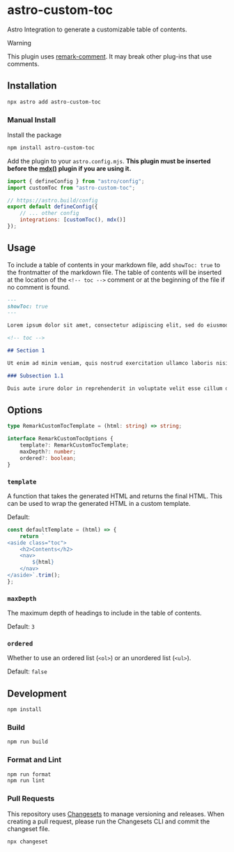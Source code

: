 # astro-custom-toc

Astro Integration to generate a customizable table of contents.

> [!WARNING]
> This plugin uses [remark-comment](https://github.com/leebyron/remark-comment). It may break other plug-ins that use comments.

## Installation

```bash
npx astro add astro-custom-toc
```

### Manual Install

Install the package

```bash
npm install astro-custom-toc
```

Add the plugin to your `astro.config.mjs`. **This plugin must be inserted before the [mdx()](https://github.com/withastro/astro/tree/main/packages/integrations/mdx/) plugin if you are using it.**

```javascript
import { defineConfig } from "astro/config";
import customToc from "astro-custom-toc";

// https://astro.build/config
export default defineConfig({
    // ... other config
    integrations: [customToc(), mdx()]
});
```

## Usage

To include a table of contents in your markdown file, add ``showToc: true`` to the frontmatter of the markdown file. The table of contents will be inserted at the location of the `<!-- toc -->` comment or at the beginning of the file if no comment is found.

```markdown
---
showToc: true
---

Lorem ipsum dolor sit amet, consectetur adipiscing elit, sed do eiusmod tempor incididunt ut labore et dolore magna aliqua.

<!-- toc -->

## Section 1

Ut enim ad minim veniam, quis nostrud exercitation ullamco laboris nisi ut aliquip ex ea commodo consequat.

### Subsection 1.1

Duis aute irure dolor in reprehenderit in voluptate velit esse cillum dolore eu fugiat nulla pariatur.
```

## Options

```typescript
type RemarkCustomTocTemplate = (html: string) => string;

interface RemarkCustomTocOptions {
    template?: RemarkCustomTocTemplate;
    maxDepth?: number;
    ordered?: boolean;
}
```

### `template`

A function that takes the generated HTML and returns the final HTML. This can be used to wrap the generated HTML in a custom template.

Default:

```javascript
const defaultTemplate = (html) => {
    return `
<aside class="toc">
    <h2>Contents</h2>
    <nav>
        ${html}
    </nav>
</aside>`.trim();
};
```

### `maxDepth`

The maximum depth of headings to include in the table of contents.

Default: `3`

### `ordered`

Whether to use an ordered list (`<ol>`) or an unordered list (`<ul>`).

Default: `false`

## Development

```bash
npm install
```

### Build

```bash
npm run build
```

### Format and Lint

```bash
npm run format
npm run lint
```

### Pull Requests

This repository uses [Changesets](https://github.com/changesets/changesets) to manage versioning and releases. When creating a pull request, please run the Changesets CLI and commit the changeset file.

```bash
npx changeset
```
